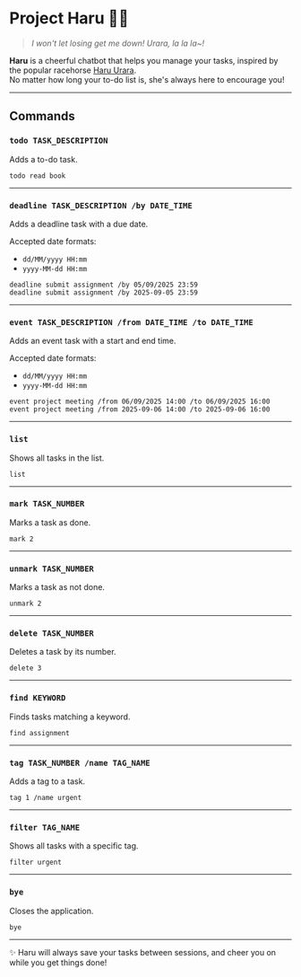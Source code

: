 # Project Haru 🐴🌸

> *I won't let losing get me down! Urara, la la la~!*

**Haru** is a cheerful chatbot that helps you manage your tasks, inspired by the popular
racehorse [Haru Urara](https://umamusume.fandom.com/wiki/Haru_Urara).  
No matter how long your to-do list is, she's always here to encourage you!

---

## Commands

### `todo TASK_DESCRIPTION`

Adds a to-do task.

```text
todo read book
```

---

### `deadline TASK_DESCRIPTION /by DATE_TIME`

Adds a deadline task with a due date.

Accepted date formats:

- `dd/MM/yyyy HH:mm`
- `yyyy-MM-dd HH:mm`

```text
deadline submit assignment /by 05/09/2025 23:59
deadline submit assignment /by 2025-09-05 23:59
```

---

### `event TASK_DESCRIPTION /from DATE_TIME /to DATE_TIME`

Adds an event task with a start and end time.

Accepted date formats:

- `dd/MM/yyyy HH:mm`
- `yyyy-MM-dd HH:mm`

```text
event project meeting /from 06/09/2025 14:00 /to 06/09/2025 16:00
event project meeting /from 2025-09-06 14:00 /to 2025-09-06 16:00
```

---

### `list`

Shows all tasks in the list.

```text
list
```

---

### `mark TASK_NUMBER`

Marks a task as done.

```text
mark 2
```

---

### `unmark TASK_NUMBER`

Marks a task as not done.

```text
unmark 2
```

---

### `delete TASK_NUMBER`

Deletes a task by its number.

```text
delete 3
```

---

### `find KEYWORD`

Finds tasks matching a keyword.

```text
find assignment
```

---

### `tag TASK_NUMBER /name TAG_NAME`

Adds a tag to a task.

```text
tag 1 /name urgent
```

---

### `filter TAG_NAME`

Shows all tasks with a specific tag.

```text
filter urgent
```

---

### `bye`

Closes the application.

```text
bye
```

---

✨ Haru will always save your tasks between sessions, and cheer you on while you get things done!